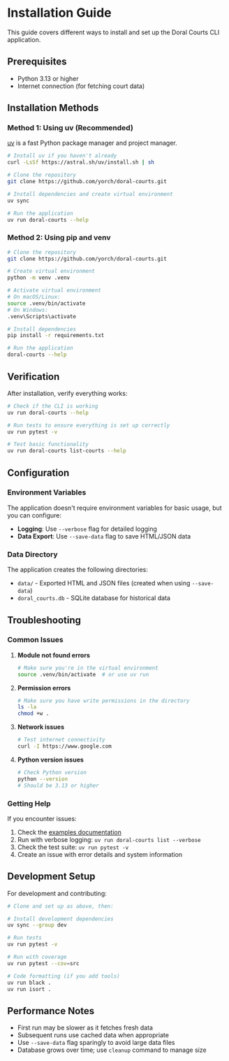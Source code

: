 # Installation Guide

This guide covers different ways to install and set up the Doral Courts CLI application.

## Prerequisites

- Python 3.13 or higher
- Internet connection (for fetching court data)

## Installation Methods

### Method 1: Using uv (Recommended)

[uv](https://docs.astral.sh/uv/) is a fast Python package manager and project manager.

```bash
# Install uv if you haven't already
curl -LsSf https://astral.sh/uv/install.sh | sh

# Clone the repository
git clone https://github.com/yorch/doral-courts.git

# Install dependencies and create virtual environment
uv sync

# Run the application
uv run doral-courts --help
```

### Method 2: Using pip and venv

```bash
# Clone the repository
git clone https://github.com/yorch/doral-courts.git

# Create virtual environment
python -m venv .venv

# Activate virtual environment
# On macOS/Linux:
source .venv/bin/activate
# On Windows:
.venv\Scripts\activate

# Install dependencies
pip install -r requirements.txt

# Run the application
doral-courts --help
```

## Verification

After installation, verify everything works:

```bash
# Check if the CLI is working
uv run doral-courts --help

# Run tests to ensure everything is set up correctly
uv run pytest -v

# Test basic functionality
uv run doral-courts list-courts --help
```

## Configuration

### Environment Variables

The application doesn't require environment variables for basic usage, but you can configure:

- **Logging**: Use `--verbose` flag for detailed logging
- **Data Export**: Use `--save-data` flag to save HTML/JSON data

### Data Directory

The application creates the following directories:

- `data/` - Exported HTML and JSON files (created when using `--save-data`)
- `doral_courts.db` - SQLite database for historical data

## Troubleshooting

### Common Issues

1. **Module not found errors**

   ```bash
   # Make sure you're in the virtual environment
   source .venv/bin/activate  # or use uv run
   ```

2. **Permission errors**

   ```bash
   # Make sure you have write permissions in the directory
   ls -la
   chmod +w .
   ```

3. **Network issues**

   ```bash
   # Test internet connectivity
   curl -I https://www.google.com
   ```

4. **Python version issues**

   ```bash
   # Check Python version
   python --version
   # Should be 3.13 or higher
   ```

### Getting Help

If you encounter issues:

1. Check the [examples documentation](./examples.md)
2. Run with verbose logging: `uv run doral-courts list --verbose`
3. Check the test suite: `uv run pytest -v`
4. Create an issue with error details and system information

## Development Setup

For development and contributing:

```bash
# Clone and set up as above, then:

# Install development dependencies
uv sync --group dev

# Run tests
uv run pytest -v

# Run with coverage
uv run pytest --cov=src

# Code formatting (if you add tools)
uv run black .
uv run isort .
```

## Performance Notes

- First run may be slower as it fetches fresh data
- Subsequent runs use cached data when appropriate
- Use `--save-data` flag sparingly to avoid large data files
- Database grows over time; use `cleanup` command to manage size
